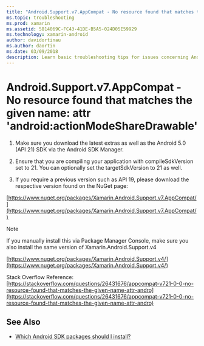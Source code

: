 ```yaml
---
title: "Android.Support.v7.AppCompat - No resource found that matches the given name: attr 'android:actionModeShareDrawable'"
ms.topic: troubleshooting
ms.prod: xamarin
ms.assetid: 5814069C-FC43-41DE-B5A5-024D05E59929
ms.technology: xamarin-android
author: davidortinau
ms.author: daortin
ms.date: 03/09/2018
description: Learn basic troubleshooting tips for issues concerning Android.Support.v7.AppCompat - No resource found that matches the given name.
---
```


# Android.Support.v7.AppCompat - No resource found that matches the given name: attr 'android:actionModeShareDrawable'

1. Make sure you download the latest extras as well as the Android 5.0 (API 21) SDK via the Android SDK Manager.

2. Ensure that you are compiling your application with compileSdkVersion set to 21. You can optionally set the targetSdkVersion to 21 as well.

3. If you require a previous version such as API 19, please download the respective version found on the NuGet page:

[https://www.nuget.org/packages/Xamarin.Android.Support.v7.AppCompat/](https://www.nuget.org/packages/Xamarin.Android.Support.v7.AppCompat/)

> [!NOTE]
> If you manually install this via Package Manager Console, make sure you also install the same version of Xamarin.Android.Support.v4

[https://www.nuget.org/packages/Xamarin.Android.Support.v4/](https://www.nuget.org/packages/Xamarin.Android.Support.v4/)

Stack Overflow Reference: [https://stackoverflow.com/questions/26431676/appcompat-v721-0-0-no-resource-found-that-matches-the-given-name-attr-andro](https://stackoverflow.com/questions/26431676/appcompat-v721-0-0-no-resource-found-that-matches-the-given-name-attr-andro)

## See Also

- [Which Android SDK packages should I install?](~/android/troubleshooting/questions/install-android-sdk-packages.md)
